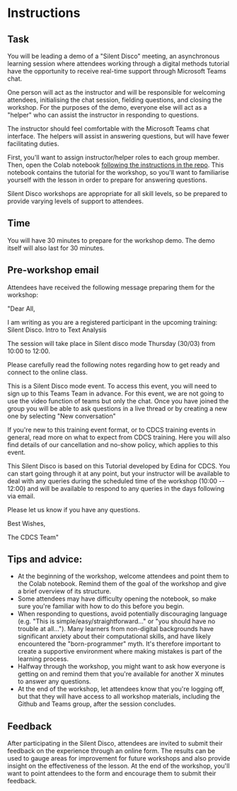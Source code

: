 # Instructions


## Task 
You will be leading a demo of a "Silent Disco" meeting, an asynchronous learning session where attendees working through a digital methods tutorial have the opportunity to receive real-time support through Microsoft Teams chat.

One person will act as the instructor and will be responsible for welcoming attendees, initialising the chat session, fielding questions, and closing the workshop. For the purposes of the demo, everyone else will act as a "helper" who can assist the instructor in responding to questions.
  
The instructor should feel comfortable with the Microsoft Teams chat interface. The helpers will assist in answering questions, but will have fewer facilitating duties.
  
First, you'll want to assign instructor/helper roles to each group member. Then, open the Colab notebook [following the instructions in the repo](https://github.com/DCS-training/IntroToTextAnalysis). This notebook contains the tutorial for the workshop, so you'll want to familiarise yourself with the lesson in order to prepare for answering questions.
  
Silent Disco workshops are appropriate for all skill levels, so be prepared to provide varying levels of support to attendees. 
  
## Time
You will have 30 minutes to prepare for the workshop demo. The demo itself will also last for 30 minutes.

## Pre-workshop email  

Attendees have received the following message preparing them for the workshop:  
  
"Dear All,     

I am writing as you are a registered participant in the upcoming training: Silent Disco. Intro to Text Analysis  

 The session will take place in Silent disco mode Thursday (30/03) from 10:00 to 12:00.

Please carefully read the following notes regarding how to get ready and connect to the online class.    

This is a Silent Disco mode event. To access this event, you will need to sign up to this Teams Team in advance. For this event, we are not going to use the video function of teams but only the chat. Once you have joined the group you will be able to ask questions in a live thread or by creating a new one by selecting "New conversation" 

If you're new to this training event format, or to CDCS training events in general, read more on what to expect from CDCS training. Here you will also find details of our cancellation and no-show policy, which applies to this event.  

This Silent Disco is based on this Tutorial developed by Edina for CDCS. You can start going through it at any point, but your instructor will be available to deal with any queries during the scheduled time of the workshop (10:00 -- 12:00) and will be available to respond to any queries in the days following via email.  

Please let us know if you have any questions. 

Best Wishes,  

The CDCS Team"

## Tips and advice:

- At the beginning of the workshop, welcome attendees and point them to the Colab notebook. Remind them of the goal of the workshop and give a brief overview of its structure.
- Some attendees may have difficulty opening the notebook, so make sure you're familiar with how to do this before you begin.
- When responding to questions, avoid potentially discouraging language (e.g. "This is simple/easy/straightforward..." or "you should have no trouble at all..."). Many learners from non-digital backgrounds have significant anxiety about their computational skills, and have likely encountered the "born-programmer" myth. It's therefore important to create a supportive environment where making mistakes is part of the learning process.
- Halfway through the workshop, you might want to ask how everyone is getting on and remind them that you're available for another X minutes to answer any questions.  
- At the end of the workshop, let attendees know that you're logging off, but that they will have access to all workshop materials, including the Github and Teams group, after the session concludes. 



## Feedback
After participating in the Silent Disco, attendees are invited to submit their feedback on the experience through an online form. The results can be used to gauge areas for improvement for future workshops and also provide insight on the effectiveness of the lesson. At the end of the workshop, you'll want to point attendees to the form and encourage them to submit their feedback.

